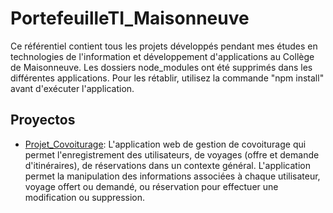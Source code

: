 
# PortefeuilleTI_Maisonneuve

Ce référentiel contient tous les projets développés pendant mes études en technologies de l'information et développement d'applications au Collège de Maisonneuve. Les dossiers node_modules ont été supprimés dans les différentes applications. Pour les rétablir, utilisez la commande "npm install" avant d'exécuter l'application.

## Proyectos
- [Projet_Covoiturage](./Projet_Covoiturage/): L'application web de gestion de covoiturage qui permet l'enregistrement des utilisateurs, de voyages (offre et demande d'itinéraires), de réservations dans un contexte général. L'application permet la manipulation des informations associées à chaque utilisateur, voyage offert ou demandé, ou réservation pour effectuer une modification ou suppression.  



